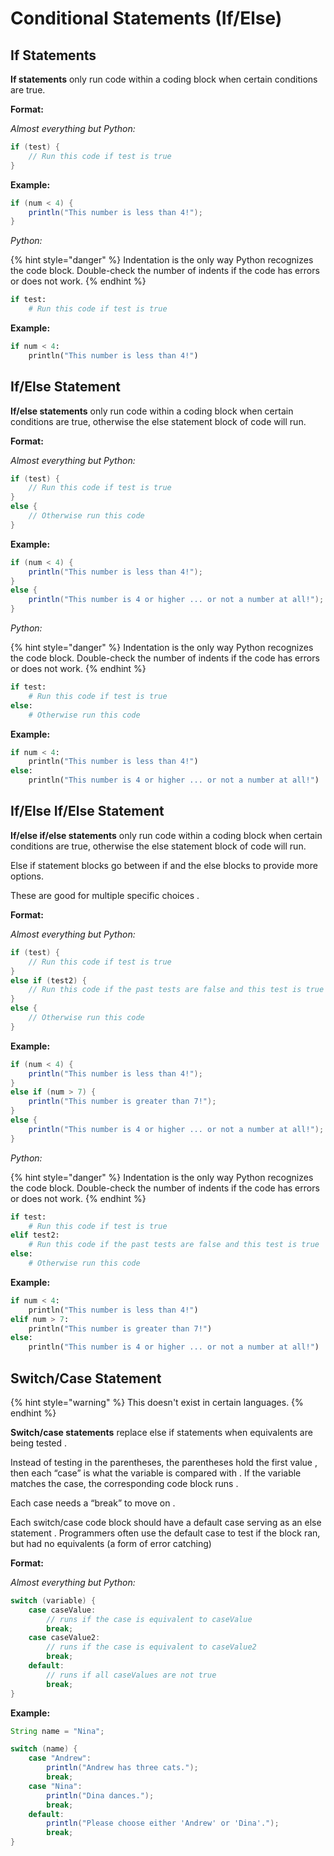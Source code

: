# Conditional Statements (If/Else)

## If Statements

**If statements** only run code within a coding block when certain conditions are true.

**Format:**

_Almost everything but Python:_

```java
if (test) {
    // Run this code if test is true
}
```

**Example:**

```java
if (num < 4) {
    println("This number is less than 4!");
}
```

_Python:_

{% hint style="danger" %}
Indentation is the only way Python recognizes the code block. Double-check the number of indents if the code has errors or does not work.
{% endhint %}

```python
if test:
    # Run this code if test is true
```

**Example:**

```python
if num < 4:
    println("This number is less than 4!")
```

## If/Else Statement

**If/else statements** only run code within a coding block when certain conditions are true, otherwise the else statement block of code will run.

**Format:**

_Almost everything but Python:_

```java
if (test) {
    // Run this code if test is true
}
else {
    // Otherwise run this code
}
```

**Example:**

```java
if (num < 4) {
    println("This number is less than 4!");
}
else {
    println("This number is 4 or higher ... or not a number at all!");
}
```

_Python:_

{% hint style="danger" %}
Indentation is the only way Python recognizes the code block. Double-check the number of indents if the code has errors or does not work.
{% endhint %}

```python
if test:
    # Run this code if test is true
else:
    # Otherwise run this code
```

**Example:**

```python
if num < 4:
    println("This number is less than 4!")
else:
    println("This number is 4 or higher ... or not a number at all!")
```

## If/Else If/Else Statement

**If/else if/else statements** only run code within a coding block when certain conditions are true, otherwise the else statement block of code will run.

Else if statement blocks go between if and the else blocks to provide more options.

These are good for multiple specific choices.

**Format:**

_Almost everything but Python:_

```java
if (test) {
    // Run this code if test is true
}
else if (test2) {
    // Run this code if the past tests are false and this test is true
}
else {
    // Otherwise run this code
}
```

**Example:**

```java
if (num < 4) {
    println("This number is less than 4!");
}
else if (num > 7) {
    println("This number is greater than 7!");
}
else {
    println("This number is 4 or higher ... or not a number at all!");
}
```

_Python:_

{% hint style="danger" %}
Indentation is the only way Python recognizes the code block. Double-check the number of indents if the code has errors or does not work.
{% endhint %}

```python
if test:
    # Run this code if test is true
elif test2:
    # Run this code if the past tests are false and this test is true
else:
    # Otherwise run this code
```

**Example:**

```python
if num < 4:
    println("This number is less than 4!")
elif num > 7:
    println("This number is greater than 7!")
else:
    println("This number is 4 or higher ... or not a number at all!")
```

## Switch/Case Statement

{% hint style="warning" %}
This doesn't exist in certain languages.
{% endhint %}

**Switch/case statements** replace else if statements when equivalents are being tested.

Instead of testing in the parentheses, the parentheses hold the first value, then each “case” is what the variable is compared with. If the variable matches the case, the corresponding code block runs.

Each case needs a “break” to move on.

Each switch/case code block should have a default case serving as an else statement. Programmers often use the default case to test if the block ran, but had no equivalents (a form of error catching)

**Format:**

_Almost everything but Python:_

```java
switch (variable) {
    case caseValue:
        // runs if the case is equivalent to caseValue
        break;
    case caseValue2:
        // runs if the case is equivalent to caseValue2
        break;
    default:
        // runs if all caseValues are not true
        break;
}
```

**Example:**

```java
String name = "Nina";

switch (name) {
    case "Andrew":
        println("Andrew has three cats.");
        break;
    case "Nina":
        println("Dina dances.");
        break;
    default:
        println("Please choose either 'Andrew' or 'Dina'.");
        break;
}
```

